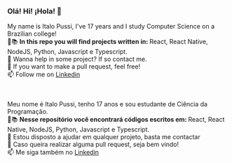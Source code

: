 

### Olá! Hi! ¡Hola! 👋
My name is Italo Pussi, I've 17 years and I study Computer Science on a Brazilian college!<br/>
🌱📚 <strong> In this repo you will find projects written in: </strong>React, React Native, NodeJS, Python, Javascript e Typescript.<br/>
👯 Wanna help in some project? If so contact me.<br/>
🤔 If you want to make a pull request, feel free!<br/>
📫 Follow me on <a href="https://www.linkedin.com/in/italo-pussi-796567169/">Linkedin</a>

<br />

Meu nome é Italo Pussi, tenho 17 anos e sou estudante de Ciência da Programação.<br/>
🌱📚 <strong> Nesse repositório você encontrará códigos escritos em: </strong>React, React Native, NodeJS, Python, Javascript e Typescript.<br/>
👯 Estou disposto a ajudar em qualquer projeto, basta me contactar<br/>
🤔 Caso queira realizar alguma pull request, seja bem vindo!<br/>
📫 Me siga também no <a href="https://www.linkedin.com/in/italo-pussi-796567169/">Linkedin</a>




